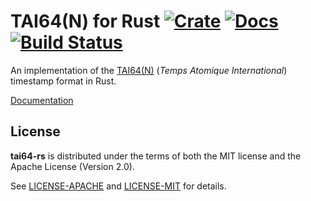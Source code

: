 # TAI64(N) for Rust [![Crate][crate-image]][crate-link] [![Docs][docs-image]][docs-link] [![Build Status][build-image]][build-link]

[crate-image]: https://img.shields.io/crates/v/tai64.svg
[crate-link]: https://crates.io/crates/tai64
[docs-image]: https://docs.rs/tai64/badge.svg
[docs-link]: https://docs.rs/tai64/
[build-image]: https://travis-ci.org/tarcieri/tai64-rs.svg?branch=master
[build-link]: https://travis-ci.org/tarcieri/tai64-rs

An implementation of the [TAI64(N)] (*Temps Atomique International*) timestamp
format in Rust.

[Documentation][docs-link]

[TAI64(N)]: https://cr.yp.to/libtai/tai64.html

## License

**tai64-rs** is distributed under the terms of both the MIT license and the
Apache License (Version 2.0).

See [LICENSE-APACHE](LICENSE-APACHE) and [LICENSE-MIT](LICENSE-MIT) for details.
